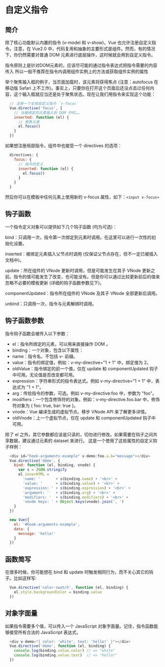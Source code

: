 # 自定义指令

## 简介

除了核心功能默认内置的指令 (v-model 和 v-show)，Vue 也允许注册自定义指令。注意，在 Vue2.0 中，代码复用和抽象的主要形式是组件。然而，有的情况下，你仍然需要对普通 DOM 元素进行底层操作，这时候就会用到自定义指令。

指令原则上是针对DOM元素的，应该尽可能的通过指令表达式把指令需要的内容传入
所以一般不推荐在指令内调用组件实例上的方法或获取组件实例的属性

举个聚焦输入框的例子，当页面加载时，该元素将获得焦点 (注意：autofocus 在移动版 Safari 上不工作)。事实上，只要你在打开这个页面后还没点击过任何内容，这个输入框就应当还是处于聚焦状态。现在让我们用指令来实现这个功能：

```js
  // 注册一个全局自定义指令 `v-focus`
  Vue.directive('focus', {
    // 当被绑定的元素插入到 DOM 中时……
    inserted: function (el) {
      // 聚焦元素
      el.focus()
    }
  })
```

如果想注册局部指令，组件中也接受一个 directives 的选项：

```js
  directives: {
    focus: {
      // 指令的定义
      inserted: function (el) {
        el.focus()
      }
    }
  }
```

然后你可以在模板中任何元素上使用新的 v-focus 属性，如下：`<input v-focus>`

## 钩子函数

一个指令定义对象可以提供如下几个钩子函数 (均为可选)：

bind：只调用一次，指令第一次绑定到元素时调用。在这里可以进行一次性的初始化设置。

inserted：被绑定元素插入父节点时调用 (仅保证父节点存在，但不一定已被插入文档中)。

update：所在组件的 VNode 更新时调用，但是可能发生在其子 VNode 更新之前。指令的值可能发生了改变，也可能没有。但是你可以通过比较更新前后的值来忽略不必要的模板更新 (详细的钩子函数参数见下)。

componentUpdated：指令所在组件的 VNode 及其子 VNode 全部更新后调用。

unbind：只调用一次，指令与元素解绑时调用。

## 钩子函数参数

指令钩子函数会被传入以下参数：

+ el：指令所绑定的元素，可以用来直接操作 DOM 。
+ binding：一个对象，包含以下属性：
+ name：指令名，不包括 v- 前缀。
+ value：指令的绑定值，例如：v-my-directive="1 + 1" 中，绑定值为 2。
+ oldValue：指令绑定的前一个值，仅在 update 和 componentUpdated 钩子中可用。无论值是否改变都可用。
+ expression：字符串形式的指令表达式。例如 v-my-directive="1 + 1" 中，表达式为 "1 + 1"。
+ arg：传给指令的参数，可选。例如 v-my-directive:foo 中，参数为 "foo"。
+ modifiers：一个包含修饰符的对象。例如：v-my-directive.foo.bar 中，修饰符对象为 { foo: true, bar: true }。
+ vnode：Vue 编译生成的虚拟节点。移步 VNode API 来了解更多详情。
+ oldVnode：上一个虚拟节点，仅在 update 和 componentUpdated 钩子中可用。

除了 el 之外，其它参数都应该是只读的，切勿进行修改。如果需要在钩子之间共享数据，建议通过元素的 dataset 来进行。
这是一个使用了这些属性的自定义钩子样例：

```js
  <div id="hook-arguments-example" v-demo:foo.a.b="message"></div>
  Vue.directive('demo', {
    bind: function (el, binding, vnode) {
      var s = JSON.stringify
      el.innerHTML =
        'name: '       + s(binding.name) + '<br>' +
        'value: '      + s(binding.value) + '<br>' +
        'expression: ' + s(binding.expression) + '<br>' +
        'argument: '   + s(binding.arg) + '<br>' +
        'modifiers: '  + s(binding.modifiers) + '<br>' +
        'vnode keys: ' + Object.keys(vnode).join(', ')
    }
  })

  new Vue({
    el: '#hook-arguments-example',
    data: {
      message: 'hello!'
    }
  })
```

## 函数简写

在很多时候，你可能想在 bind 和 update 时触发相同行为，而不关心其它的钩子。比如这样写:

```js
  Vue.directive('color-swatch', function (el, binding) {
    el.style.backgroundColor = binding.value
  })
```

## 对象字面量

如果指令需要多个值，可以传入一个 JavaScript 对象字面量。记住，指令函数能够接受所有合法的 JavaScript 表达式。

```js
  <div v-demo="{ color: 'white', text: 'hello!' }"></div>
  Vue.directive('demo', function (el, binding) {
    console.log(binding.value.color) // => "white"
    console.log(binding.value.text)  // => "hello!"
  })
```
